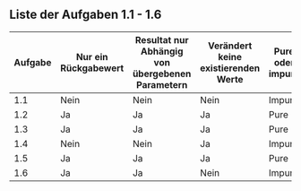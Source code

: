## Liste der Aufgaben 1.1 - 1.6

| Aufgabe | Nur ein Rückgabewert | Resultat nur Abhängig von übergebenen Parametern | Verändert keine existierenden Werte | Pure oder impure |
|---|---|---|---|---|
| 1.1 | Nein | Nein | Nein | Impure |
| 1.2 | Ja | Ja | Ja | Pure |
| 1.3 | Ja | Ja | Ja | Pure |
| 1.4 | Nein | Nein | Ja | Impure |
| 1.5 | Ja | Ja | Ja | Pure |
| 1.6 | Ja | Ja | Nein | Impure |
